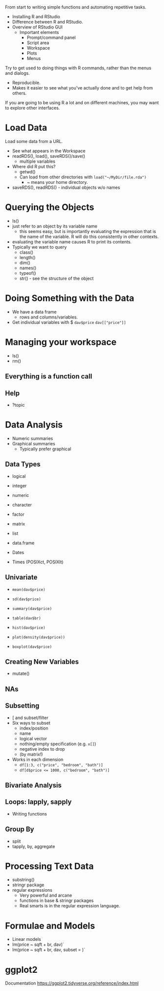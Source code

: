 From start to writing simple functions and automating repetitive tasks.


+ Installing R and RStudio
+ Difference between R and RStudio.
+ Overview of RStudio GUI
   + Important elements
      + Prompt/command panel
      + Script area
	  + Workspace
	  + Plots
	  + Menus
	  
 Try to get used to doing things with R commands, rather than the menus and dialogs.
   + Reproducible.
   + Makes it easier to see what you've actually done and to get help from others.
   
 If you are going to be using R a lot and on different machines, you may want to explore other interfaces.

# Load Data
Load some data from a URL.
+ See what appears in the Workspace
+ readRDS(), load(), saveRDS()/save() 
   + multiple variables
+ Where did R put this?
   + getwd()
   + Can load from other directories with `load("~/MyDir/file.rda")`
      + ~ means your home directory.
+ saveRDS(), readRDS() - individual objects w/o names


# Querying the Objects

+ ls()
+ just refer to an object by its variable name
  + this seems easy, but is importantly evaluating the expression that is the name of the
    variable. R will do this consistently in other contexts.
+ evaluating the variable name causes R to print its contents.
+ Typically we want to query 
   + class()
   + length()
   + dim()
   + names()
   + typeof()
   + str() - see the structure of the object


   
# Doing Something with the Data

+ We have a data frame
  + rows and columns/variables.
+ Get individual variables with $
  `dav$price`
  `dav[["price"]]`

# Managing your workspace
+ ls()
+ rm()

## Everything is a function call

## Help
+ ?topic


# Data Analysis
+ Numeric summaries
+ Graphical summaries
  + Typically prefer graphical
  

## Data Types
+ logical
+ integer
+ numeric
+ character
+ factor
+ matrix
+ list
+ data.frame
  

+ Dates
+ Times (POSIXct, POSIXlt)


## Univariate
+ `mean(dav$price)`
+ `sd(dav$price)`
+ `summary(dav$price)`
+ `table(dav$br)`


+ `hist(dav$price)`
+ `plot(density(dav$price))`
+ `boxplot(dav$price)`

## Creating New Variables

+ mutate()


## NAs

## Subsetting
+ [ and subset/filter
+ Six ways to subset
    + index/position
	+ name
	+ logical vector
	+ nothing/empty specification (e.g. `x[]`)
	+ negative index to drop
	+ (by matrix!)
+ Works in each dimension
    + `df[1:3, c("price", "bedroom", "bath")]`
    + `df[d$price <= 1000, c("bedroom", "bath")]`

## Bivariate Analysis


## Loops: lapply, sapply

+ Writing functions

## Group By
+ split
+ tapply, by, aggregate



# Processing Text Data

+ substring()
+ stringr package
+ regular expressions 
  + Very powerful and arcane
  + functions in base & stringr packages
  + Real smarts is in the regular expression language.



# Formulae and Models
+ Linear models
+ lm(price ~ sqft + br, dav)`
+ lm(price ~ sqft + br, dav, subset = )`





# ggplot2 
Documentation https://ggplot2.tidyverse.org/reference/index.html
